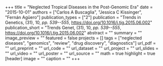 +++
title = "Neglected Tropical Diseases in the Post-Genomic Era"
date = "2015-10-01"
authors = ["Carlos A Buscaglia", "Jessica C Kissinger", "Fernán Agüero"]
publication_types = ["2"]
publication = "Trends in Genetics, (31), 10, _pp. 539--555_, https://doi.org/10.1016/j.tig.2015.06.002"
publication_short = "Trends Genet, (31), 10, _pp. 539--555_, https://doi.org/10.1016/j.tig.2015.06.002"
abstract = ""
summary = ""
image_preview = ""
featured = false
projects = []
tags = ["neglected diseases", "genomics", "review", "drug discovery",
"diagnostics"]
url_pdf = ""
url_preprint = ""
url_code = ""
url_dataset = ""
url_project = ""
url_slides = ""
url_video = ""
url_poster = ""
url_source = ""
math = true
highlight = true
[header]
image = ""
caption = ""
+++
